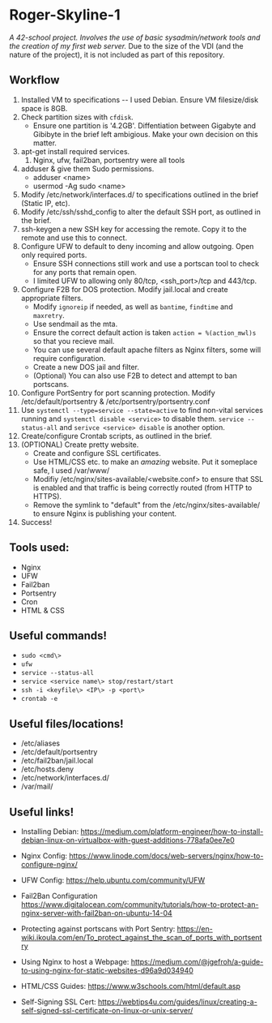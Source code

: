 # Roger-Skyline-1
*A 42-school project. Involves the use of basic sysadmin/network tools and the creation of my first web server.*
Due to the size of the VDI (and the nature of the project), it is not included as part of this repository.

## Workflow

1. Installed VM to specifications -- I used Debian. Ensure VM filesize/disk space is 8GB. 
1. Check partition sizes with `cfdisk`.
    - Ensure one partition is '4.2GB'. Diffentiation between Gigabyte and Gibibyte in the brief left ambigious. Make your own decision on this matter.
1. apt-get install required services.
    1. Nginx, ufw, fail2ban, portsentry were all tools 
1. adduser & give them Sudo permissions.
    - adduser <name\>
    - usermod -Ag sudo <name\>
1. Modify /etc/network/interfaces.d/ to specifications outlined in the brief (Static IP, etc).
1. Modify /etc/ssh/sshd_config to alter the default SSH port, as outlined in the brief. 
1. ssh-keygen a new SSH key for accessing the remote. Copy it to the remote and use this to connect.
1. Configure UFW to default to deny incoming and allow outgoing. Open only required ports.
    - Ensure SSH connections still work and use a portscan tool to check for any ports that remain open. 
    - I limited UFW to allowing only 80/tcp, <ssh_port>/tcp and 443/tcp. 
1. Configure F2B for DOS protection. Modify jail.local and create appropriate filters.
    - Modify `ignoreip` if needed, as well as `bantime`, `findtime` and `maxretry`. 
    - Use sendmail as the mta. 
    - Ensure the correct default action is taken `action = %(action_mwl)s` so that you recieve mail.
    - You can use several default apache filters as Nginx filters, some will require configuration. 
    - Create a new DOS jail and filter. 
    - (Optional) You can also use F2B to detect and attempt to ban portscans. 
1. Configure PortSentry for port scanning protection. Modify /etc/default/portsentry & /etc/portsentry/portsentry.conf
1. Use `systemctl --type=service --state=active` to find non-vital services running and `systemctl disable <service>` to disable them. `service --status-all` and `serivce <service> disable` is another option.
1. Create/configure Crontab scripts, as outlined in the brief. 
1. (OPTIONAL) Create pretty website.
    - Create and configure SSL certificates.
    - Use HTML/CSS etc. to make an *amazing* website. Put it someplace safe, I used /var/www/<sitename>
    - Modifiy /etc/nginx/sites-available/<website.conf> to ensure that SSL is enabled and that traffic is being correctly routed (from HTTP to HTTPS). 
    - Remove the symlink to "default" from the /etc/nginx/sites-available/ to ensure Nginx is publishing your content. 
1. Success!

## Tools used:

- Nginx 
- UFW
- Fail2ban
- Portsentry
- Cron
- HTML & CSS

## Useful commands!

- `sudo <cmd\>`
- `ufw`
- `service --status-all`
- `service <service name\> stop/restart/start`
- `ssh -i <keyfile\> <IP\> -p <port\>`
- `crontab -e`

## Useful files/locations!

- /etc/aliases
- /etc/default/portsentry
- /etc/fail2ban/jail.local
- /etc/hosts.deny
- /etc/network/interfaces.d/
- /var/mail/

## Useful links!  

* Installing Debian:
https://medium.com/platform-engineer/how-to-install-debian-linux-on-virtualbox-with-guest-additions-778afa0ee7e0

* Nginx Config:
https://www.linode.com/docs/web-servers/nginx/how-to-configure-nginx/

* UFW Config:
https://help.ubuntu.com/community/UFW

* Fail2Ban Configuration
https://www.digitalocean.com/community/tutorials/how-to-protect-an-nginx-server-with-fail2ban-on-ubuntu-14-04

* Protecting against portscans with Port Sentry:
https://en-wiki.ikoula.com/en/To_protect_against_the_scan_of_ports_with_portsentry

* Using Nginx to host a Webpage:
https://medium.com/@jgefroh/a-guide-to-using-nginx-for-static-websites-d96a9d034940

* HTML/CSS Guides:
https://www.w3schools.com/html/default.asp

* Self-Signing SSL Cert:
https://webtips4u.com/guides/linux/creating-a-self-signed-ssl-certificate-on-linux-or-unix-server/
